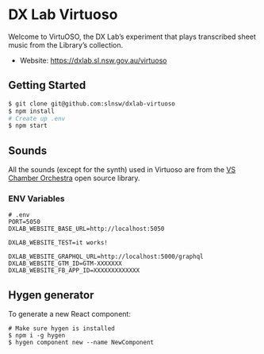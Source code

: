 # DX Lab Virtuoso

Welcome to VirtuOSO, the DX Lab’s experiment that plays transcribed sheet music from the Library’s collection.

- Website: https://dxlab.sl.nsw.gov.au/virtuoso

## Getting Started

```bash
$ git clone git@github.com:slnsw/dxlab-virtuoso
$ npm install
# Create up .env
$ npm start
```

## Sounds

All the sounds (except for the synth) used in Virtuoso are from the [VS Chamber Orchestra](https://github.com/sgossner/VSCO-2-CE) open source library.

### ENV Variables

```
# .env
PORT=5050
DXLAB_WEBSITE_BASE_URL=http://localhost:5050

DXLAB_WEBSITE_TEST=it works!

DXLAB_WEBSITE_GRAPHQL_URL=http://localhost:5000/graphql
DXLAB_WEBSITE_GTM_ID=GTM-XXXXXXX
DXLAB_WEBSITE_FB_APP_ID=XXXXXXXXXXXXX
```

## Hygen generator

To generate a new React component:

```
# Make sure hygen is installed
$ npm i -g hygen
$ hygen component new --name NewComponent
```
